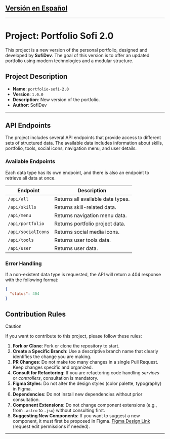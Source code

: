 
## [Versión en Español](./README-es.md)
---

# Project: Portfolio Sofi 2.0


This project is a new version of the personal portfolio, designed and developed by **SofiDev**. The goal of this version is to offer an updated portfolio using modern technologies and a modular structure.

## Project Description

- **Name**: `portfolio-sofi-2.0`
- **Version**: `1.0.0`
- **Description**: New version of the portfolio.
- **Author**: SofiDev
---

## API Endpoints

The project includes several API endpoints that provide access to different sets of structured data. The available data includes information about skills, portfolio, tools, social icons, navigation menu, and user details.

### Available Endpoints

Each data type has its own endpoint, and there is also an endpoint to retrieve all data at once.

| Endpoint              | Description                                            |
|-----------------------|--------------------------------------------------------|
| `/api/all`            | Returns all available data types.                      |
| `/api/skills`         | Returns skill-related data.                            |
| `/api/menu`           | Returns navigation menu data.                          |
| `/api/portfolio`      | Returns portfolio project data.                        |
| `/api/socialIcons`    | Returns social media icons.                            |
| `/api/tools`          | Returns user tools data.                               |
| `/api/user`           | Returns user data.                                     |

### Error Handling

If a non-existent data type is requested, the API will return a 404 response with the following format:

```json
{
  "status": 404
}
```






## Contribution Rules
>[!CAUTION]
>If you want to contribute to this project, please follow these rules:

1. **Fork or Clone**: Fork or clone the repository to start.
2. **Create a Specific Branch**: Use a descriptive branch name that clearly identifies the change you are making.
3. **PR Changes**: Do not make too many changes in a single Pull Request. Keep changes specific and organized.
4. **Consult for Refactoring**: If you are refactoring code handling *services* or *controllers*, consultation is mandatory.
5. **Figma Styles**: Do not alter the design styles (color palette, typography) in Figma.
6. **Dependencies**: Do not install new dependencies without prior consultation.
7. **Component Extensions**: Do not change component extensions (e.g., from `.astro` to `.jsx`) without consulting first.
8. **Suggesting New Components**: If you want to suggest a new component, it must first be proposed in Figma. [Figma Design Link](https://www.figma.com/design/0ZhwLY2yydYgZwSw1lkQu7/SofiDev-Portfolio-2.0?node-id=3-2&t=0j94Gnt9WYl6Z86U-1) (request edit permissions if needed).

---


